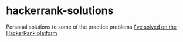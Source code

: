 # hackerrank-solutions
Personal solutions to some of the practice problems [I've solved on the HackerRank platform](https://www.hackerrank.com/amielle?hr_r=1)
